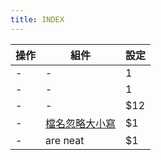 ```yaml
---
title: INDEX
---
```


| 操作 | 組件                              | 設定 |
| ---- | --------------------------------- | ---- |
| -    | -                                 | 1    |
| -    | -                                 | 1    |
| -    | -                                 | \$12 |
| -    | [檔名忽略大小寫](./ignorecase.md) | \$1  |
| -    | are neat                          | \$1  |
